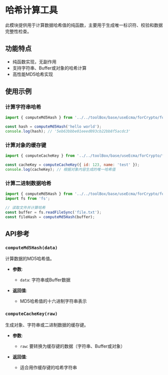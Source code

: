 # 哈希计算工具

此模块提供用于计算数据哈希值的纯函数，主要用于生成唯一标识符、校验和数据完整性检查。

## 功能特点

- 纯函数实现，无副作用
- 支持字符串、Buffer或对象的哈希计算
- 高性能MD5哈希实现

## 使用示例

### 计算字符串哈希

```javascript
import { computeMd5Hash } from '../../toolBox/base/useEcma/forCrypto/forHash/computeMd5Hash.js';

const hash = computeMd5Hash('hello world');
console.log(hash); // '5eb63bbbe01eeed093cb22bb8f5acdc3'
```

### 计算对象的缓存键

```javascript
import { computeCacheKey } from '../../toolBox/base/useEcma/forCrypto/forHash/computeMd5Hash.js';

const cacheKey = computeCacheKey({ id: 123, name: 'test' });
console.log(cacheKey); // 根据对象内容生成的唯一哈希值
```

### 计算二进制数据哈希

```javascript
import { computeMd5Hash } from '../../toolBox/base/useEcma/forCrypto/forHash/computeMd5Hash.js';
import fs from 'fs';

// 读取文件并计算哈希
const buffer = fs.readFileSync('file.txt');
const fileHash = computeMd5Hash(buffer);
```

## API参考

### `computeMd5Hash(data)`

计算数据的MD5哈希值。

- **参数**:
  - `data`: 字符串或Buffer数据

- **返回值**:
  - MD5哈希值的十六进制字符串表示

### `computeCacheKey(raw)`

生成对象、字符串或二进制数据的缓存键。

- **参数**:
  - `raw`: 要转换为缓存键的数据（字符串、Buffer或对象）

- **返回值**:
  - 适合用作缓存键的哈希字符串 